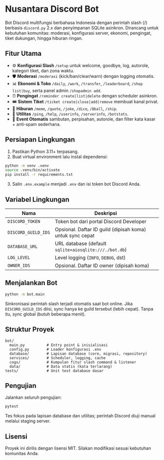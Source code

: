 # Nusantara Discord Bot

Bot Discord multifungsi berbahasa Indonesia dengan perintah slash (/) berbasis `discord.py` 2.x dan penyimpanan SQLite asinkron. Dirancang untuk kebutuhan komunitas: moderasi, konfigurasi server, ekonomi, pengingat, tiket dukungan, hingga hiburan ringan.

## Fitur Utama
- ⚙️ **Konfigurasi Slash** `/setup` untuk welcome, goodbye, log, autorole, kategori tiket, dan zona waktu.
- 🛡️ **Moderasi** `/moderasi` (kick/ban/clear/warn) dengan logging otomatis.
- 📊 **Ekonomi & Toko** `/daily`, `/work`, `/transfer`, `/leaderboard`, `/shop list|buy`, serta panel admin `/shopadmin add`.
- ⏰ **Pengingat** `/reminder create|list|delete` dengan scheduler asinkron.
- 🎟️ **Sistem Tiket** `/ticket create|close|add|remove` membuat kanal privat.
- 🎉 **Hiburan** `/meme`, `/quote`, `/joke`, `/dice`, `/8ball`, `/ship`.
- 🤖 **Utilitas** `/ping`, `/help`, `/userinfo`, `/serverinfo`, `/botstats`.
- 👋 **Event Otomatis** sambutan, perpisahan, autorole, dan filter kata kasar + anti-spam sederhana.

## Persiapan Lingkungan
1. Pastikan Python 3.11+ terpasang.
2. Buat virtual environment lalu instal dependensi:

```bash
python -m venv .venv
source .venv/bin/activate
pip install -r requirements.txt
```

3. Salin `.env.example` menjadi `.env` dan isi token bot Discord Anda.

## Variabel Lingkungan
| Nama               | Deskripsi                                                |
|--------------------|----------------------------------------------------------|
| `DISCORD_TOKEN`    | Token bot dari portal Discord Developer                  |
| `DISCORD_GUILD_IDS`| Opsional. Daftar ID guild (dipisah koma) untuk sync cepat|
| `DATABASE_URL`     | URL database (default `sqlite+aiosqlite:///./bot.db`)    |
| `LOG_LEVEL`        | Level logging (`INFO`, `DEBUG`, dst)                     |
| `OWNER_IDS`        | Opsional. Daftar ID owner (dipisah koma)                 |

## Menjalankan Bot
```bash
python -m bot.main
```

Sinkronisasi perintah slash terjadi otomatis saat bot online. Jika `DISCORD_GUILD_IDS` diisi, sync hanya ke guild tersebut (lebih cepat). Tanpa itu, sync global (butuh beberapa menit).

## Struktur Proyek
```
bot/
  main.py          # Entry point & inisialisasi
  config.py        # Loader konfigurasi .env
  database/        # Lapisan database (core, migrasi, repository)
  services/        # Scheduler, logging, cache
  cogs/            # Kumpulan fitur slash command & listener
  data/            # Data statis (kata terlarang)
tests/             # Unit test database dasar
```

## Pengujian
Jalankan seluruh pengujian:

```bash
pytest
```

Tes fokus pada lapisan database dan utilitas; perintah Discord diuji manual melalui staging server.

## Lisensi
Proyek ini dirilis dengan lisensi MIT. Silakan modifikasi sesuai kebutuhan komunitas Anda.
